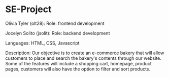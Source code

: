 # SE-Project

Olivia Tyler (olt28):
Role: frontend development

Jocelyn Solito (jsolit):
Role: backend development

Languages: HTML, CSS, Javascript

Description: Our objective is to create an e-commerce bakery that will allow customers to place and search the bakery's contents through our website. Some of the features will include a shopping cart, homepage, product pages, customers will also have the option to filter and sort products.
